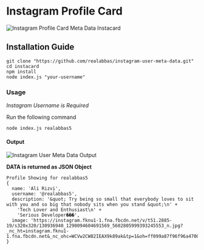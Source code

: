 # Instagram Profile Card

![Instagram Profile Card Meta Data Instacard](https://raw.githubusercontent.com/realabbas/instagram-user-meta-data/master/demo/instacard.png)

## Installation Guide

```
git clone "https://github.com/realabbas/instagram-user-meta-data.git"
cd instacard
npm install
node index.js "your-username"
```

### Usage

*Instagram Username is Required*

Run the following command

``` node index.js realabbas5 ```

#### Output

![Instagram User Meta Data Output](https://github.com/realabbas/instagram-user-meta-data/blob/master/demo/output.png?raw=true)

**DATA is returned as JSON Object**

```
Profile Showing for realabbas5
{
  name: 'Ali Rizvi',
  username: '@realabbas5',
  description: '&quot; Try being so small that everybody loves to sit with you and so big that nobody sits when you stand &quot;\n' +
    'Tech Lover and Enthusiast\n' +
    'Serious Developer���',
  image: 'https://instagram.fknu1-1.fna.fbcdn.net/v/t51.2885-19/s320x320/130936940_1290094604691569_5602805999393245553_n.jpg?_nc_ht=instagram.fknu1-1.fna.fbcdn.net&_nc_ohc=WCVw2CW82IEAX9k89ak&tp=1&oh=ff099a87f96f96a4700f7a2cf660f508&oe=6016294D'
}
```

